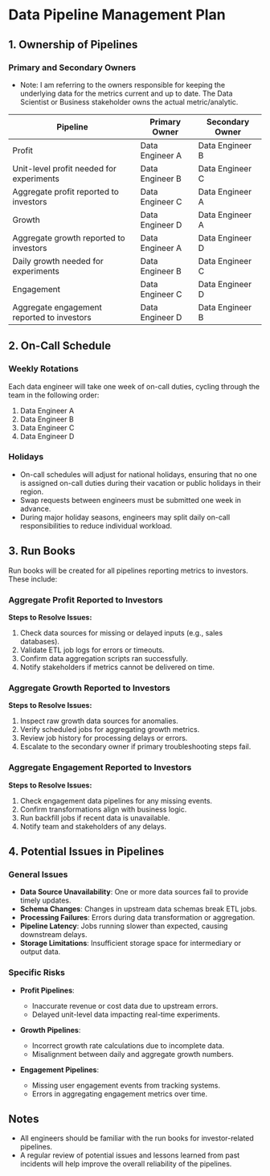 # Data Pipeline Management Plan

## 1. Ownership of Pipelines

### Primary and Secondary Owners

* Note: I am referring to the owners responsible for keeping the underlying data for the metrics current
and up to date. The Data Scientist or Business stakeholder owns the actual metric/analytic.

| **Pipeline**                               | **Primary Owner** | **Secondary Owner** |
|-------------------------------------------|-------------------|---------------------|
| Profit                                    | Data Engineer A   | Data Engineer B     |
| Unit-level profit needed for experiments  | Data Engineer B   | Data Engineer C     |
| Aggregate profit reported to investors    | Data Engineer C   | Data Engineer A     |
| Growth                                    | Data Engineer D   | Data Engineer A     |
| Aggregate growth reported to investors    | Data Engineer A   | Data Engineer D     |
| Daily growth needed for experiments       | Data Engineer B   | Data Engineer C     |
| Engagement                                | Data Engineer C   | Data Engineer D     |
| Aggregate engagement reported to investors| Data Engineer D   | Data Engineer B     |

## 2. On-Call Schedule

### Weekly Rotations
Each data engineer will take one week of on-call duties, cycling through the team in the following order:
1. Data Engineer A
2. Data Engineer B
3. Data Engineer C
4. Data Engineer D

### Holidays
- On-call schedules will adjust for national holidays, ensuring that no one is assigned on-call duties during their vacation or public holidays in their region.
- Swap requests between engineers must be submitted one week in advance.
- During major holiday seasons, engineers may split daily on-call responsibilities to reduce individual workload.

## 3. Run Books

Run books will be created for all pipelines reporting metrics to investors. These include:

### Aggregate Profit Reported to Investors
**Steps to Resolve Issues:**
1. Check data sources for missing or delayed inputs (e.g., sales databases).
2. Validate ETL job logs for errors or timeouts.
3. Confirm data aggregation scripts ran successfully.
4. Notify stakeholders if metrics cannot be delivered on time.

### Aggregate Growth Reported to Investors
**Steps to Resolve Issues:**
1. Inspect raw growth data sources for anomalies.
2. Verify scheduled jobs for aggregating growth metrics.
3. Review job history for processing delays or errors.
4. Escalate to the secondary owner if primary troubleshooting steps fail.

### Aggregate Engagement Reported to Investors
**Steps to Resolve Issues:**
1. Check engagement data pipelines for any missing events.
2. Confirm transformations align with business logic.
3. Run backfill jobs if recent data is unavailable.
4. Notify team and stakeholders of any delays.

## 4. Potential Issues in Pipelines

### General Issues
- **Data Source Unavailability**: One or more data sources fail to provide timely updates.
- **Schema Changes**: Changes in upstream data schemas break ETL jobs.
- **Processing Failures**: Errors during data transformation or aggregation.
- **Pipeline Latency**: Jobs running slower than expected, causing downstream delays.
- **Storage Limitations**: Insufficient storage space for intermediary or output data.

### Specific Risks
- **Profit Pipelines**:
  - Inaccurate revenue or cost data due to upstream errors.
  - Delayed unit-level data impacting real-time experiments.

- **Growth Pipelines**:
  - Incorrect growth rate calculations due to incomplete data.
  - Misalignment between daily and aggregate growth numbers.

- **Engagement Pipelines**:
  - Missing user engagement events from tracking systems.
  - Errors in aggregating engagement metrics over time.

## Notes
- All engineers should be familiar with the run books for investor-related pipelines.
- A regular review of potential issues and lessons learned from past incidents will help improve the overall reliability of the pipelines.
